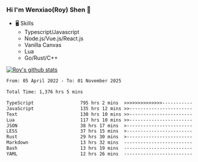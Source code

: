 ### Hi I'm Wenxiao(Roy) Shen 👋
- 🖥 Skills
  - Typescript/Javascript
  - Node.js/Vue.js/React.js
  - Vanilla Canvas
  - Lua
  - Go/Rust/C++

[![Roy's github stats](https://github-readme-stats.vercel.app/api?username=RoyShen12&show_icons=true&theme=radical&hide=prs,contribs)](https://github.com/anuraghazra/github-readme-stats)
<!--START_SECTION:waka-->

```txt
From: 05 April 2022 - To: 01 November 2025

Total Time: 1,376 hrs 5 mins

TypeScript                 795 hrs 2 mins  >>>>>>>>>>>>>>-----------   57.30 %
JavaScript                 135 hrs 12 mins >>-----------------------   09.74 %
Text                       130 hrs 10 mins >>-----------------------   09.38 %
Lua                        117 hrs 10 mins >>-----------------------   08.44 %
JSON                       38 hrs 17 mins  >------------------------   02.76 %
LESS                       37 hrs 15 mins  >------------------------   02.69 %
Rust                       29 hrs 30 mins  >------------------------   02.13 %
Markdown                   13 hrs 32 mins  -------------------------   00.98 %
Bash                       13 hrs 19 mins  -------------------------   00.96 %
YAML                       12 hrs 26 mins  -------------------------   00.90 %
```

<!--END_SECTION:waka-->
